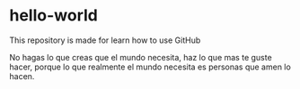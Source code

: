# hello-world
This repository is made for learn how to use GitHub

No hagas lo que creas que el mundo necesita, haz lo que mas te guste hacer, porque lo que realmente el mundo necesita es personas que amen lo hacen.
